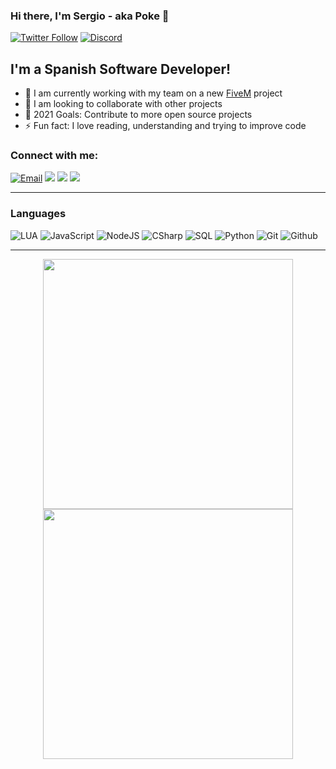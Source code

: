 ### Hi there, I'm Sergio - aka Poke 👋

[![Twitter Follow](https://img.shields.io/twitter/follow/PokeSerGG?color=1DA1F2&logo=twitter&style=for-the-badge)](https://twitter.com/intent/follow?original_referer=https%3A%2F%2Fgithub.com%2FPokeSer&screen_name=PokeSerGG)
[![Discord](https://img.shields.io/badge/Discord-Poke%234935-7289DA?logo=discord&style=for-the-badge)](https://discordapp.com/users/296733948619390980)

## I'm a Spanish Software Developer!

- 🌱 I am currently working with my team on a new [FiveM](https://github.com/citizenfx/fivem) project
- 👯 I am looking to collaborate with other projects
- 🥅 2021 Goals: Contribute to more open source projects
- ⚡ Fun fact: I love reading, understanding and trying to improve code

### Connect with me:

<p id="connectMe" align="left">
    <a href="mailto:contact.pokeser@protonmail.com">
        <img alt="Email" src="https://img.shields.io/badge/-EMail-000?style=flat&logo=protonmail&logoColor=white" /></a>
    <a href="https://youtube.com/PokeSer" alt="Youtube">
        <img src="https://img.shields.io/badge/-Youtube-000?style=flat-square&logo=youtube&logoColor=red" /></a>
    <a href="https://twitter.com/PokeSerGG" alt="Twitter">
        <img src="https://img.shields.io/badge/-Twitter-000?style=flat-square&logo=twitter&logoColor=1DA1F2&labelColor=000" /></a>
    <a href="https://instagram.com/PokeSerGG" alt="Instagram">
        <img src="https://img.shields.io/badge/-Instagram-000?style=flat-square&logo=instagram&logoColor=white" /></a>
</p>

---

### Languages

![LUA](https://img.shields.io/badge/-Lua-000?&logo=LUA)
![JavaScript](https://img.shields.io/badge/-JavaScript-000?&logo=JavaScript)
![NodeJS](https://img.shields.io/badge/-Node.js-000?&logo=node.js&logoColor=007396)
![CSharp](https://img.shields.io/badge/-Csharp-000?&logo=csharp)
![SQL](https://img.shields.io/badge/-SQL-000?&logo=MySQL)
![Python](https://img.shields.io/badge/-Python-000?&logo=Python)
![Git](https://img.shields.io/badge/-Git-000?&logo=git)
![Github](https://img.shields.io/badge/-Github-000?&logo=github)

---

<p align = "center">
  <img src = "https://github-readme-stats.vercel.app/api?username=PokeSer&show_icons=true&theme=bear" width = 400>
  <img src = "https://github-readme-streak-stats.herokuapp.com?user=PokeSer&theme=dark&hide_border=true" width = 400>
</p>

[devrepositories]: https://github.com/PokeSer?tab=repositories
[twitter]: https://twitter.com/PokeSerGG
[youtube]: https://youtube.com/PokeSer
[instagram]: https://instagram.com/PokeSerGG
